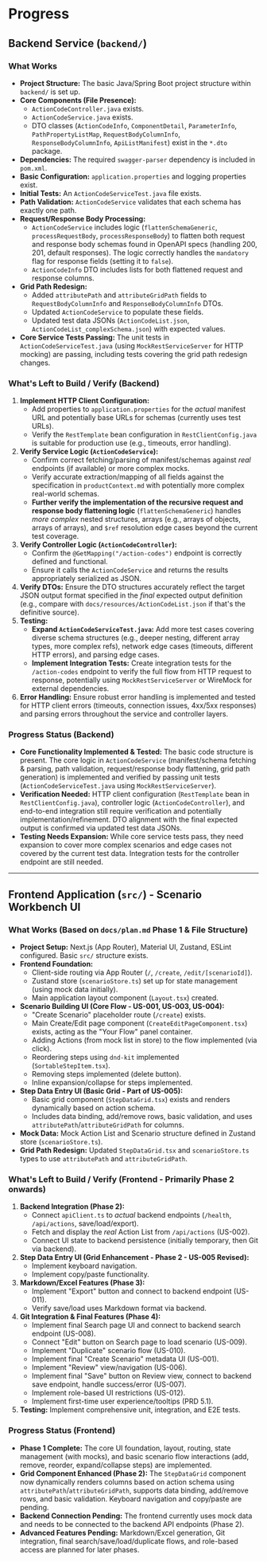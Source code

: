 # Progress

## Backend Service (`backend/`)

### What Works

*   **Project Structure:** The basic Java/Spring Boot project structure within `backend/` is set up.
*   **Core Components (File Presence):**
    *   `ActionCodeController.java` exists.
    *   `ActionCodeService.java` exists.
    *   DTO classes (`ActionCodeInfo`, `ComponentDetail`, `ParameterInfo`, `PathPropertyListMap`, `RequestBodyColumnInfo`, `ResponseBodyColumnInfo`, `ApiListManifest`) exist in the `*.dto` package.
*   **Dependencies:** The required `swagger-parser` dependency is included in `pom.xml`.
*   **Basic Configuration:** `application.properties` and logging properties exist.
*   **Initial Tests:** An `ActionCodeServiceTest.java` file exists.
*   **Path Validation:** `ActionCodeService` validates that each schema has exactly one path.
*   **Request/Response Body Processing:**
    *   `ActionCodeService` includes logic (`flattenSchemaGeneric`, `processRequestBody`, `processResponseBody`) to flatten both request and response body schemas found in OpenAPI specs (handling 200, 201, default responses). The logic correctly handles the `mandatory` flag for response fields (setting it to `false`).
    *   `ActionCodeInfo` DTO includes lists for both flattened request and response columns.
*   **Grid Path Redesign:**
    *   Added `attributePath` and `attributeGridPath` fields to `RequestBodyColumnInfo` and `ResponseBodyColumnInfo` DTOs.
    *   Updated `ActionCodeService` to populate these fields.
    *   Updated test data JSONs (`ActionCodeList.json`, `ActionCodeList_complexSchema.json`) with expected values.
*   **Core Service Tests Passing:** The unit tests in `ActionCodeServiceTest.java` (using `MockRestServiceServer` for HTTP mocking) are passing, including tests covering the grid path redesign changes.

### What's Left to Build / Verify (Backend)

1.  **Implement HTTP Client Configuration:**
    *   Add properties to `application.properties` for the *actual* manifest URL and potentially base URLs for schemas (currently uses test URLs).
    *   Verify the `RestTemplate` bean configuration in `RestClientConfig.java` is suitable for production use (e.g., timeouts, error handling).
2.  **Verify Service Logic (`ActionCodeService`):**
    *   Confirm correct fetching/parsing of manifest/schemas against *real* endpoints (if available) or more complex mocks.
    *   Verify accurate extraction/mapping of all fields against the specification in `productContext.md` with potentially more complex real-world schemas.
    *   **Further verify the implementation of the recursive request and response body flattening logic** (`flattenSchemaGeneric`) handles *more complex* nested structures, arrays (e.g., arrays of objects, arrays of arrays), and `$ref` resolution edge cases beyond the current test coverage.
3.  **Verify Controller Logic (`ActionCodeController`):**
    *   Confirm the `@GetMapping("/action-codes")` endpoint is correctly defined and functional.
    *   Ensure it calls the `ActionCodeService` and returns the results appropriately serialized as JSON.
4.  **Verify DTOs:** Ensure the DTO structures accurately reflect the target JSON output format specified in the *final* expected output definition (e.g., compare with `docs/resources/ActionCodeList.json` if that's the definitive source).
5.  **Testing:**
    *   **Expand `ActionCodeServiceTest.java`:** Add more test cases covering diverse schema structures (e.g., deeper nesting, different array types, more complex refs), network edge cases (timeouts, different HTTP errors), and parsing edge cases.
    *   **Implement Integration Tests:** Create integration tests for the `/action-codes` endpoint to verify the full flow from HTTP request to response, potentially using `MockRestServiceServer` or WireMock for external dependencies.
6.  **Error Handling:** Ensure robust error handling is implemented and tested for HTTP client errors (timeouts, connection issues, 4xx/5xx responses) and parsing errors throughout the service and controller layers.

### Progress Status (Backend)

*   **Core Functionality Implemented & Tested:** The basic code structure is present. The core logic in `ActionCodeService` (manifest/schema fetching & parsing, path validation, request/response body flattening, grid path generation) is implemented and verified by passing unit tests (`ActionCodeServiceTest.java` using `MockRestServiceServer`).
*   **Verification Needed:** HTTP client configuration (`RestTemplate` bean in `RestClientConfig.java`), controller logic (`ActionCodeController`), and end-to-end integration still require verification and potentially implementation/refinement. DTO alignment with the final expected output is confirmed via updated test data JSONs.
*   **Testing Needs Expansion:** While core service tests pass, they need expansion to cover more complex scenarios and edge cases not covered by the current test data. Integration tests for the controller endpoint are still needed.

---

## Frontend Application (`src/`) - Scenario Workbench UI

### What Works (Based on `docs/plan.md` Phase 1 & File Structure)

*   **Project Setup:** Next.js (App Router), Material UI, Zustand, ESLint configured. Basic `src/` structure exists.
*   **Frontend Foundation:**
    *   Client-side routing via App Router (`/`, `/create`, `/edit/[scenarioId]`).
    *   Zustand store (`scenarioStore.ts`) set up for state management (using mock data initially).
    *   Main application layout component (`Layout.tsx`) created.
*   **Scenario Building UI (Core Flow - US-001, US-003, US-004):**
    *   "Create Scenario" placeholder route (`/create`) exists.
    *   Main Create/Edit page component (`CreateEditPageComponent.tsx`) exists, acting as the "Your Flow" panel container.
    *   Adding Actions (from mock list in store) to the flow implemented (via click).
    *   Reordering steps using `dnd-kit` implemented (`SortableStepItem.tsx`).
    *   Removing steps implemented (delete button).
    *   Inline expansion/collapse for steps implemented.
*   **Step Data Entry UI (Basic Grid - Part of US-005):**
    *   Basic grid component (`StepDataGrid.tsx`) exists and renders dynamically based on action schema.
    *   Includes data binding, add/remove rows, basic validation, and uses `attributePath`/`attributeGridPath` for columns.
*   **Mock Data:** Mock Action List and Scenario structure defined in Zustand store (`scenarioStore.ts`).
*   **Grid Path Redesign:** Updated `StepDataGrid.tsx` and `scenarioStore.ts` types to use `attributePath` and `attributeGridPath`.

### What's Left to Build / Verify (Frontend - Primarily Phase 2 onwards)

1.  **Backend Integration (Phase 2):**
    *   Connect `apiClient.ts` to *actual* backend endpoints (`/health`, `/api/actions`, save/load/export).
    *   Fetch and display the *real* Action List from `/api/actions` (US-002).
    *   Connect UI state to backend persistence (initially temporary, then Git via backend).
2.  **Step Data Entry UI (Grid Enhancement - Phase 2 - US-005 Revised):**
    *   Implement keyboard navigation.
    *   Implement copy/paste functionality.
3.  **Markdown/Excel Features (Phase 3):**
    *   Implement "Export" button and connect to backend endpoint (US-011).
    *   Verify save/load uses Markdown format via backend.
4.  **Git Integration & Final Features (Phase 4):**
    *   Implement final Search page UI and connect to backend search endpoint (US-008).
    *   Connect "Edit" button on Search page to load scenario (US-009).
    *   Implement "Duplicate" scenario flow (US-010).
    *   Implement final "Create Scenario" metadata UI (US-001).
    *   Implement "Review" view/navigation (US-006).
    *   Implement final "Save" button on Review view, connect to backend save endpoint, handle success/error (US-007).
    *   Implement role-based UI restrictions (US-012).
    *   Implement first-time user experience/tooltips (PRD 5.1).
5.  **Testing:** Implement comprehensive unit, integration, and E2E tests.

### Progress Status (Frontend)

*   **Phase 1 Complete:** The core UI foundation, layout, routing, state management (with mocks), and basic scenario flow interactions (add, remove, reorder, expand/collapse steps) are implemented.
*   **Grid Component Enhanced (Phase 2):** The `StepDataGrid` component now dynamically renders columns based on action schema using `attributePath`/`attributeGridPath`, supports data binding, add/remove rows, and basic validation. Keyboard navigation and copy/paste are pending.
*   **Backend Connection Pending:** The frontend currently uses mock data and needs to be connected to the backend API endpoints (Phase 2).
*   **Advanced Features Pending:** Markdown/Excel generation, Git integration, final search/save/load/duplicate flows, and role-based access are planned for later phases.
